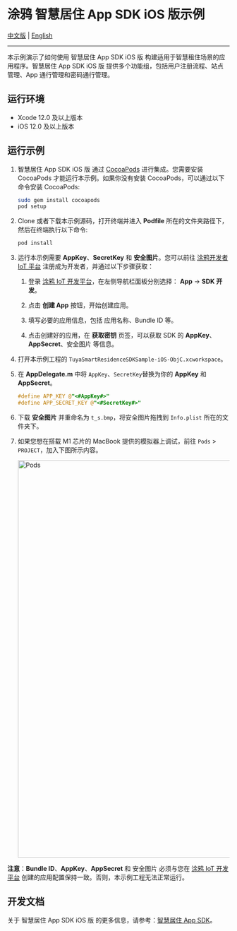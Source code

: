 # 涂鸦 智慧居住 App SDK iOS 版示例

[中文版](README-zh.md) | [English](README.md)

---

本示例演示了如何使用 智慧居住 App SDK iOS 版 构建适用于智慧租住场景的应用程序。智慧居住 App SDK iOS 版 提供多个功能组，包括用户注册流程、站点管理、App 通行管理和密码通行管理。


## 运行环境

- Xcode 12.0 及以上版本
- iOS 12.0 及以上版本

## 运行示例

1. 智慧居住 App SDK iOS 版 通过 [CocoaPods](http://cocoapods.org/) 进行集成。您需要安装 CocoaPods 才能运行本示例。如果你没有安装 CocoaPods，可以通过以下命令安装 CocoaPods:

    ```bash
    sudo gem install cocoapods
    pod setup
    ```

2. Clone 或者下载本示例源码，打开终端并进入 **Podfile** 所在的文件夹路径下，然后在终端执行以下命令:

    ```bash
    pod install
    ```

3. 运行本示例需要 **AppKey**、**SecretKey** 和 **安全图片**。您可以前往 [涂鸦开发者 IoT 平台](https://developer.tuya.com/cn/) 注册成为开发者，并通过以下步骤获取：

   1. 登录 [涂鸦 IoT 开发平台](https://iot.tuya.com/)，在左侧导航栏面板分别选择： **App** -> **SDK 开发**。

   2. 点击 **创建 App** 按钮，开始创建应用。

   3. 填写必要的应用信息，包括 应用名称、Bundle ID 等。

   4. 点击创建好的应用，在 **获取密钥** 页签，可以获取 SDK 的 **AppKey**、**AppSecret**、安全图片 等信息。

4. 打开本示例工程的 `TuyaSmartResidenceSDKSample-iOS-ObjC.xcworkspace`。

5. 在 **AppDelegate.m** 中将 `AppKey`、`SecretKey`替换为你的 **AppKey** 和 **AppSecret**。

    ```objective-c
    #define APP_KEY @"<#AppKey#>"
    #define APP_SECRET_KEY @"<#SecretKey#>"
    ```

6. 下载 **安全图片** 并重命名为 `t_s.bmp`，将安全图片拖拽到 `Info.plist` 所在的文件夹下。
7. 如果您想在搭载 M1 芯片的 MacBook 提供的模拟器上调试，前往 `Pods` > `PROJECT`，加入下图所示内容。

    <img alt="Pods" src="https://airtake-public-data-1254153901.cos.ap-shanghai.myqcloud.com/content-platform/hestia/1638348535b9dac74712e.png" width="900">

**注意**：**Bundle ID**、**AppKey**、**AppSecret** 和 安全图片 必须与您在 [涂鸦 IoT 开发平台](https://iot.tuya.com/) 创建的应用配置保持一致。否则，本示例工程无法正常运行。

## 开发文档

关于 智慧居住 App SDK iOS 版 的更多信息，请参考：[智慧居住 App SDK](https://developer.tuya.com/cn/docs/app-development/saas-smart-residence-ios?id=Kb3npxylwo4dm)。
